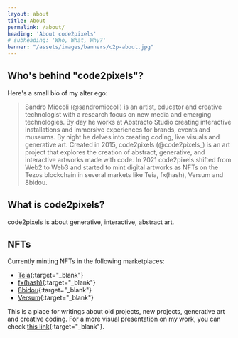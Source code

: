 ```yaml
---
layout: about
title: About
permalink: /about/
heading: 'About code2pixels'
# subheading: 'Who, What, Why?'
banner: "/assets/images/banners/c2p-about.jpg"
---
```


## Who's behind "code2pixels"?

Here's a small bio of my alter ego:

> Sandro Miccoli (@sandromiccoli) is an artist, educator and creative technologist with a research focus on new media and emerging technologies. By day he works at Abstracto Studio creating interactive installations and immersive experiences for brands, events and museums. By night he delves into creating coding, live visuals and generative art. Created in 2015, code2pixels (@code2pixels_) is an art project that explores the creation of abstract, generative, and interactive artworks made with code. In 2021 code2pixels shifted from Web2 to Web3 and started to mint digital artworks as NFTs on the Tezos blockchain in several markets like Teia, fx(hash), Versum and 8bidou.

## What is code2pixels?

code2pixels is about generative, interactive, abstract art.

## NFTs

Currently minting NFTs in the following marketplaces:

- [Teia](https://teia.art/code2pixels){:target="_blank"}
- [fx(hash)](https://www.fxhash.xyz/u/code2pixels){:target="_blank"}
- [8bidou](https://8x8.teztok.com/user/tz1YinhT4JT3ngF9pMYBySNVrWDYhLNEfsYE){:target="_blank"}
- [Versum](https://versum.xyz/user/tz1YinhT4JT3ngF9pMYBySNVrWDYhLNEfsYE/created){:target="_blank"}

This is a place for writings about old projects, new projects, generative art and creative coding. For a more visual presentation on my work, you can check [this link](https://code2pixels-genart.github.io/){:target="_blank"}.